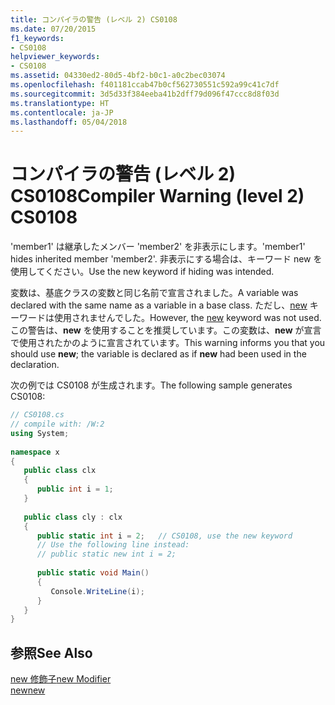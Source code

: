 ```yaml
---
title: コンパイラの警告 (レベル 2) CS0108
ms.date: 07/20/2015
f1_keywords:
- CS0108
helpviewer_keywords:
- CS0108
ms.assetid: 04330ed2-80d5-4bf2-b0c1-a0c2bec03074
ms.openlocfilehash: f401181ccab47b0cf562730551c592a99c41c7df
ms.sourcegitcommit: 3d5d33f384eeba41b2dff79d096f47ccc8d8f03d
ms.translationtype: HT
ms.contentlocale: ja-JP
ms.lasthandoff: 05/04/2018
---
```

# <a name="compiler-warning-level-2-cs0108"></a><span data-ttu-id="7ae85-102">コンパイラの警告 (レベル 2) CS0108</span><span class="sxs-lookup"><span data-stu-id="7ae85-102">Compiler Warning (level 2) CS0108</span></span>
<span data-ttu-id="7ae85-103">'member1' は継承したメンバー 'member2' を非表示にします。</span><span class="sxs-lookup"><span data-stu-id="7ae85-103">'member1' hides inherited member 'member2'.</span></span> <span data-ttu-id="7ae85-104">非表示にする場合は、キーワード new を使用してください。</span><span class="sxs-lookup"><span data-stu-id="7ae85-104">Use the new keyword if hiding was intended.</span></span>  
  
 <span data-ttu-id="7ae85-105">変数は、基底クラスの変数と同じ名前で宣言されました。</span><span class="sxs-lookup"><span data-stu-id="7ae85-105">A variable was declared with the same name as a variable in a base class.</span></span> <span data-ttu-id="7ae85-106">ただし、[new](../../../csharp/language-reference/keywords/new.md) キーワードは使用されませんでした。</span><span class="sxs-lookup"><span data-stu-id="7ae85-106">However, the [new](../../../csharp/language-reference/keywords/new.md) keyword was not used.</span></span> <span data-ttu-id="7ae85-107">この警告は、**new** を使用することを推奨しています。この変数は、**new** が宣言で使用されたかのように宣言されています。</span><span class="sxs-lookup"><span data-stu-id="7ae85-107">This warning informs you that you should use **new**; the variable is declared as if **new** had been used in the declaration.</span></span>  
  
 <span data-ttu-id="7ae85-108">次の例では CS0108 が生成されます。</span><span class="sxs-lookup"><span data-stu-id="7ae85-108">The following sample generates CS0108:</span></span>  
  
```csharp  
// CS0108.cs  
// compile with: /W:2  
using System;  
  
namespace x  
{  
   public class clx  
   {  
      public int i = 1;  
   }  
  
   public class cly : clx  
   {  
      public static int i = 2;   // CS0108, use the new keyword  
      // Use the following line instead:  
      // public static new int i = 2;  
  
      public static void Main()  
      {  
         Console.WriteLine(i);  
      }  
   }  
}  
```  
  
## <a name="see-also"></a><span data-ttu-id="7ae85-109">参照</span><span class="sxs-lookup"><span data-stu-id="7ae85-109">See Also</span></span>  
 [<span data-ttu-id="7ae85-110">new 修飾子</span><span class="sxs-lookup"><span data-stu-id="7ae85-110">new Modifier</span></span>](../../../csharp/language-reference/keywords/new-modifier.md)  
 [<span data-ttu-id="7ae85-111">new</span><span class="sxs-lookup"><span data-stu-id="7ae85-111">new</span></span>](../../../csharp/language-reference/keywords/new.md)

